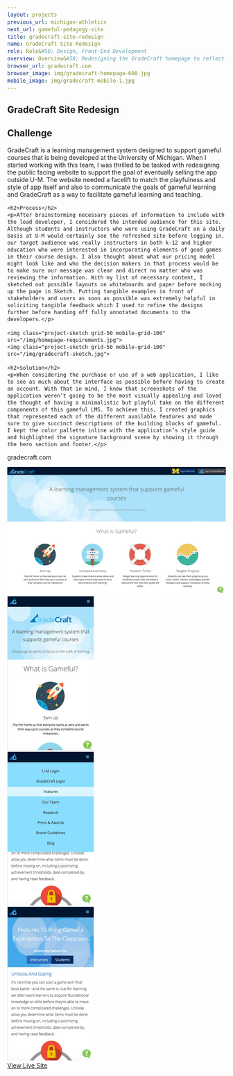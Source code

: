 ```yaml
---
layout: projects
previous_url: michigan-athletics
next_url: gameful-pedagogy-site
title: gradecraft-site-redesign
name: GradeCraft Site Redesign
role: Role&#58; Design, Front-End Development
overview: Overview&#58; Redesigning the GradeCraft homepage to reflect the playful style of the app was a great first project on the GradeCraft team!
browser_url: gradecraft.com
browser_image: img/gradecraft-homepage-600.jpg
mobile_image: img/gradecraft-mobile-1.jpg
---
```


<section class="project-page section grid-container">
 <div class="section-header grid-100"><h1>GradeCraft Site Redesign</h1></div>

 <div class="mmm-project project-data">
  <div class="case-study challenge grid-100 mobile-grid-100 tablet-grid-100">
    <h2>Challenge</h2>
    <p>GradeCraft is a learning management system designed to support gameful courses that is being developed at the University of Michigan. When I started working with this team, I was thrilled to be tasked with redesigning the public facing website to support the goal of eventually selling the app outside U-M. The website needed a facelift to match the playfulness and style of app itself and also to communicate the goals of gameful learning and GradeCraft as a way to facilitate gameful learning and teaching.</p>

    <h2>Process</h2>
    <p>After brainstorming necessary pieces of information to include with the lead developer, I considered the intended audience for this site. Although students and instructors who were using GradeCraft on a daily basis at U-M would certainly see the refreshed site before logging in, our target audience was really instructors in both k-12 and higher education who were interested in incorporating elements of good games in their course design. I also thought about what our pricing model might look like and who the decision makers in that process would be to make sure our message was clear and direct no matter who was reviewing the information. With my list of necessary content, I sketched out possible layouts on whiteboards and paper before mocking up the page in Sketch. Putting tangible examples in front of stakeholders and users as soon as possible was extremely helpful in soliciting tangible feedback which I used to refine the designs further before handing off fully annotated documents to the developers.</p>

    <img class="project-sketch grid-50 mobile-grid-100" src="/img/homepage-requirements.jpg">
    <img class="project-sketch grid-50 mobile-grid-100" src="/img/gradecraft-sketch.jpg">

    <h2>Solution</h2>
    <p>When considering the purchase or use of a web application, I like to see as much about the interface as possible before having to create an account. With that in mind, I knew that screenshots of the application weren’t going to be the most visually appealing and loved the thought of having a minimalistic but playful take on the different components of this gameful LMS. To achieve this, I created graphics that represented each of the different available features and made sure to give succinct descriptions of the building blocks of gameful. I kept the color pallette inline with the application’s style guide and highlighted the signature background scene by showing it through the hero section and footer.</p>
  </div>
   <div class="project-example grid-100 center-align">
    <div class="browser browser-window">
      <span class="browser-buttons"></span><span class="browser-buttons"></span ><span class="browser-buttons"></span>
        <div class="browser-top"><p>gradecraft.com</p></div>
        <div class="window-screen"><img src="/img/gradecraft-homepage-600.jpg"></div>
        </div>
   </div>
  </div>

 <!-- <div class="project-example project-data">
   <div class="project-example grid-100 center-align">
    <div class="browser browser-window">
      <span class="browser-buttons"></span><span class="browser-buttons"></span ><span class="browser-buttons"></span>
        <div class="browser-top"><p>gradecraft.com/features</p></div>
        <div class="window-screen"><img src="/img/gradecraft-features-600.jpg"></div>
        </div>
   </div>
  </div> -->

  <div class="center-align mobile-project-example-wrap grid-100 mobile-grid-100 tablet-grid-100">
   <div class="mobile-project-example mobile-grid-33 tablet-grid-33">
     <div class="mobile-project iphone-5s">
            <div class="top-phone"></div>
            <div class="screen"><img src="/img/gradecraft-mobile-1.jpg"></div>
            <div class="bottom-phone"></div>
   </div>
   </div>
   <div class="mobile-project-example mobile-grid-33 tablet-grid-33">
     <div class="mobile-project iphone-5s">
            <div class="top-phone"></div>
            <div class="screen"><img src="/img/gradecraft-mobile-2.jpg"></div>
            <div class="bottom-phone"></div>
          </div>
   </div>
     <div class="mobile-project-example mobile-grid-33 tablet-grid-33">
     <div class="mobile-project iphone-5s">
            <div class="top-phone"></div>
            <div class="screen"><img src="/img/gradecraft-mobile-3.jpg"></div>
            <div class="bottom-phone"></div>
          </div>
   </div>
   </div>

 <div class="wrap-button center-align">
     <a class="button live-site" href="http://gradecraft.com/" target="_blank">View Live Site</a>
</div>
</section>
